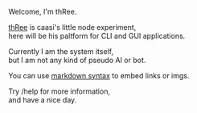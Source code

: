 Welcome, I'm thRee.

[thRee](https://github.com/caasi/thRee) is caasi's little node experiment,
<br/>here will be his paltform for CLI and GUI applications.

Currently I am the system itself,
<br/>but I am not any kind of pseudo AI or bot.

You can use [markdown syntax](http://daringfireball.net/projects/markdown/syntax) to embed links or imgs.

Try /help for more information,
<br/>and have a nice day.
